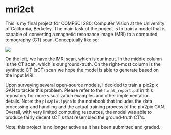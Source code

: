 # mri2ct

This is my final project for COMPSCI 280: Computer Vision at the University of California, Berkeley.
The main task of the project is to train a model that is capable of converting a magnetic resonance image
(MRI) to a computed tomography (CT) scan. Conceptually like so:

![](https://scontent-sjc3-1.xx.fbcdn.net/v/t1.15752-9/359675407_1571982369993707_2709872867511280663_n.png?_nc_cat=109&cb=99be929b-3346023f&ccb=1-7&_nc_sid=ae9488&_nc_ohc=V8yqP75rjtYAX-vbCp_&_nc_ht=scontent-sjc3-1.xx&oh=03_AdQ3Hy4kvuoC9oLjSSQv2JNQl7br1W-d4uKX6flDFGDBRw&oe=64D1EE19)

On the left, we have the MRI scan, which is our input. In the middle column is the CT scan, which is our ground-truth.
On the right-most column is the synthetic CT (sCT) scan we hope the model is able to generate based on the input MRI.

Upon surveying several open-source models, I decided to train a pix2pix GAN to tackle this problem. Please refer to the `final_report.pdf`in this repository for more visualization examples
and other implementation details. Note: the `pix2pix.ipynb` is the notebook that includes the data processing
and handling and the actual training process of the pix2pix GAN. Overall, with very limited computing resources, the model
was able to produce fairly decent sCT's that resembled the ground-truth CT's.

Note: this project is no longer active as it has been submitted and graded.